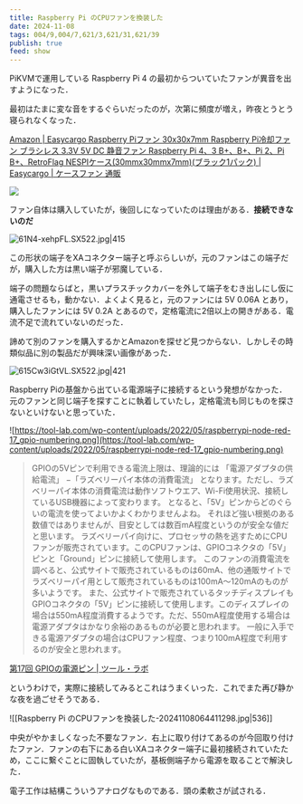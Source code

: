 ```yaml
---
title: Raspberry Pi のCPUファンを換装した
date: 2024-11-08
tags: 004/9,004/7,621/3,621/31,621/39
publish: true
feed: show
---
```

PiKVMで運用している Raspberry Pi 4 の最初からついていたファンが異音を出すようになった．

最初はたまに変な音をするぐらいだったのが，次第に頻度が増え，昨夜とうとう寝られなくなった．

[Amazon | Easycargo Raspberry Piファン 30x30x7mm Raspberry Pi冷却ファン ブラシレス 3.3V 5V DC 静音ファン Raspberry Pi 4、3 B+、B+、Pi 2、Pi B+、RetroFlag NESPIケース(30mmx30mmx7mm)(ブラック1パック) | Easycargo | ケースファン 通販](https://amzn.asia/d/dWmVpZI)

![](https://m.media-amazon.com/images/I/615Cw3iGtVL._SX522_.jpg)

ファン自体は購入していたが，後回しになっていたのは理由がある．**接続できないのだ**

![61N4-xehpFL._SX522_.jpg|415](https://m.media-amazon.com/images/I/61N4-xehpFL._SX522_.jpg)

この形状の端子をXAコネクター端子と呼ぶらしいが，元のファンはこの端子だが，購入した方は黒い端子が邪魔している．

端子の問題ならばと，黒いプラスチックカバーを外して端子をむき出しにし仮に通電させるも，動かない．よくよく見ると，元のファンには 5V 0.06A とあり，購入したファンには 5V 0.2A とあるので，定格電流に2倍以上の開きがある．電流不足で流れていないのだった．

諦めて別のファンを購入するかとAmazonを探せど見つからない．しかしその時類似品に別の製品だが興味深い画像があった．

![615Cw3iGtVL._SX522_.jpg|421](https://m.media-amazon.com/images/I/615Cw3iGtVL._SX522_.jpg)

Raspberry Piの基盤から出ている電源端子に接続するという発想がなかった．元のファンと同じ端子を探すことに執着していたし，定格電流も同じものを探さないといけないと思っていた．

![https://tool-lab.com/wp-content/uploads/2022/05/raspberrypi-node-red-17_gpio-numbering.png](https://tool-lab.com/wp-content/uploads/2022/05/raspberrypi-node-red-17_gpio-numbering.png)

> GPIOの5Vピンで利用できる電流上限は、理論的には
「電源アダプタの供給電流」 −「ラズベリーパイ本体の消費電流」
となります。ただし、ラズベリーパイ本体の消費電流は動作ソフトウエア、Wi-Fi使用状況、接続しているUSB機器によって変わります。
となると、「5V」ピンからどのぐらいの電流を使ってよいかよくわかりませんよね。
それほど強い根拠のある数値ではありませんが、目安としては数百mA程度というのが安全な値だと思います。
ラズベリーパイ向けに、プロセッサの熱を逃すためにCPUファンが販売されています。このCPUファンは、GPIOコネクタの「5V」ピンと「Ground」ピンに接続して使用します。
このファンの消費電流を調べると、公式サイトで販売されているものは60mA、他の通販サイトでラズベリーパイ用として販売されているものは100mA〜120mAのものが多いようです。
また、公式サイトで販売されているタッチディスプレイもGPIOコネクタの「5V」ピンに接続して使用します。このディスプレイの場合は550mA程度消費するようです。ただ、550mA程度使用する場合は電源アダプタはかなり余裕のあるものが必要と思われます。
一般に入手できる電源アダプタの場合はCPUファン程度、つまり100mA程度で利用するのが安全と思われます。

[第17回 GPIOの電源ピン | ツール・ラボ](https://tool-lab.com/raspberrypi-node-red-17/#index_id6)

というわけで，実際に接続してみるとこれはうまくいった．これでまた再び静かな夜を過ごせそうである．

![[Raspberry Pi のCPUファンを換装した-20241108064411298.jpg|536]]

中央がやかましくなった不要なファン．右上に取り付けてあるのが今回取り付けたファン．ファンの右下にある白いXAコネクター端子に最初接続されていたため，ここに繋ぐことに固執していたが，基板側端子から電源を取ることで解決した．

電子工作は結構こういうアナログなものである．頭の柔軟さが試される．
